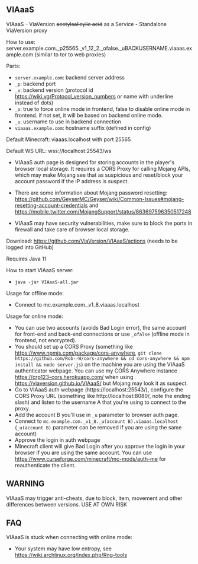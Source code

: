 VIAaaS
---

VIAaaS - ViaVersion ~~acetylsalicylic acid~~ as a Service - Standalone ViaVersion proxy

How to use: server.example.com._p25565._v1_12_2._ofalse._uBACKUSERNAME.viaaas.example.com (similar to tor to web proxies)

Parts:
- ```server.example.com```: backend server address
- ```_p```: backend port
- ```_v```: backend version (protocol id https://wiki.vg/Protocol_version_numbers or name with underline instead of dots)
- ```_o```: true to force online mode in frontend, false to disable online mode in frontend. if not set, it will be based on backend online mode.
- ```_u```: username to use in backend connection
- ```viaaas.example.com```: hostname suffix (defined in config)


Default Minecraft: viaaas.localhost with port 25565

Default WS URL: wss://localhost:25543/ws

- VIAaaS auth page is designed for storing accounts in the player's browser local storage.
 It requires a CORS Proxy for calling Mojang APIs, which may make Mojang see that
 as suspicious and reset/block your account password if the IP address is suspect.

- There are some information about Mojang password resetting:
  https://github.com/GeyserMC/Geyser/wiki/Common-Issues#mojang-resetting-account-credentials and
  https://mobile.twitter.com/MojangSupport/status/863697596350517248

- VIAaaS may have security vulnerabilities, make sure to block the ports in firewall and take care of browser local storage.

Download: https://github.com/ViaVersion/VIAaaS/actions (needs to be logged into GitHub)

Requires Java 11

How to start VIAaaS server:
- ```java -jar VIAaaS-all.jar```

Usage for offline mode:
- Connect to mc.example.com._v1_8.viaaas.localhost

Usage for online mode:
- You can use two accounts (avoids Bad Login error), the same account for front-end and back-end connections or use ```_ofalse``` (offline mode in frontend, not encrypted).
- You should set up a CORS Proxy (something like https://www.npmjs.com/package/cors-anywhere, ```git clone https://github.com/Rob--W/cors-anywhere && cd cors-anywhere && npm install && node server.js```)
  on the machine you are using the VIAaaS authenticator webpage. You can use my CORS Anywhere instance https://crp123-cors.herokuapp.com/ when using
  https://viaversion.github.io/VIAaaS/ but Mojang may look it as suspect.
- Go to VIAaaS auth webpage (https://localhost:25543/), configure the CORS Proxy URL (something like http://localhost:8080/,
  note the ending slash) and listen to the username A that you're using to connect to the proxy.
- Add the account B you'll use in ```_u``` parameter to browser auth page.
- Connect to ```mc.example.com._v1_8._u(account B).viaaas.localhost``` (```_u(account B)``` parameter can be removed if you are using the same account)
- Approve the login in auth webpage
- Minecraft client will give Bad Login after you approve the login in your browser if you are using the same account. You can use
  https://www.curseforge.com/minecraft/mc-mods/auth-me for reauthenticate the client.

## WARNING
VIAaaS may trigger anti-cheats, due to block, item, movement and other differences between versions. USE AT OWN RISK

## FAQ
VIAaaS is stuck when connecting with online mode:
- Your system may have low entropy, see https://wiki.archlinux.org/index.php/Rng-tools
